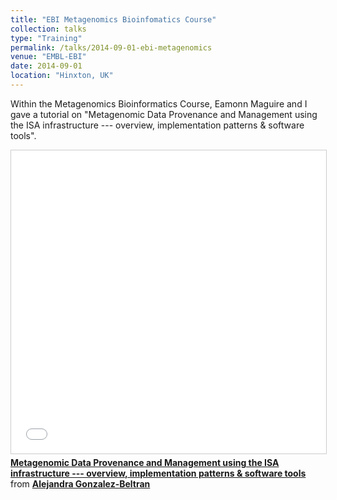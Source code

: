 ```yaml
---
title: "EBI Metagenomics Bioinfomatics Course"
collection: talks
type: "Training"
permalink: /talks/2014-09-01-ebi-metagenomics
venue: "EMBL-EBI"
date: 2014-09-01
location: "Hinxton, UK"
---
```


Within the Metagenomics Bioinformatics Course, Eamonn Maguire and I gave a tutorial on "Metagenomic Data Provenance and Management using the ISA infrastructure --- overview, implementation patterns & software tools".

<iframe src="//www.slideshare.net/slideshow/embed_code/key/4x4oSysGIFcn2" width="595" height="485" frameborder="0" marginwidth="0" marginheight="0" scrolling="no" style="border:1px solid #CCC; border-width:1px; margin-bottom:5px; max-width: 100%;" allowfullscreen> </iframe> <div style="margin-bottom:5px"> <strong> <a href="//www.slideshare.net/agbeltran/metagenomic-data-provenance-and-management-using-the-isa-infrastructure-overview-implementation-patterns-software-tools" title="Metagenomic Data Provenance and Management using the ISA infrastructure --- overview, implementation patterns &amp; software tools" target="_blank">Metagenomic Data Provenance and Management using the ISA infrastructure --- overview, implementation patterns &amp; software tools</a> </strong> from <strong><a href="https://www.slideshare.net/agbeltran" target="_blank">Alejandra Gonzalez-Beltran</a></strong> </div>
